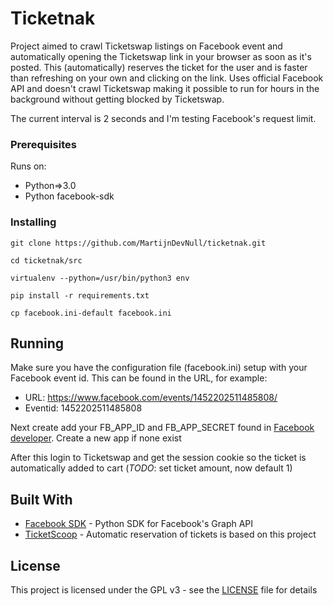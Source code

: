 # Ticketnak

Project aimed to crawl Ticketswap listings on Facebook event and automatically opening the Ticketswap link in your browser
as soon as it's posted. This (automatically) reserves the ticket for the user and is faster than refreshing on your own and clicking on the link.
Uses official Facebook API and doesn't crawl Ticketswap making it possible to run for hours in the background without 
getting blocked by Ticketswap.

The current interval is 2 seconds and I'm testing Facebook's request limit.

### Prerequisites

Runs on:

* Python=>3.0
* Python facebook-sdk

### Installing

```
git clone https://github.com/MartijnDevNull/ticketnak.git
```

```
cd ticketnak/src
```
```
virtualenv --python=/usr/bin/python3 env
```
```
pip install -r requirements.txt
```
```
cp facebook.ini-default facebook.ini
```
## Running

Make sure you have the configuration file (facebook.ini) setup with your Facebook event id. This can be found in the URL, for example:
* URL: https://www.facebook.com/events/1452202511485808/
* Eventid: 1452202511485808

Next create add your FB_APP_ID and FB_APP_SECRET found in [Facebook developer](https://developers.facebook.com/apps/). Create
a new app if none exist

After this login to Ticketswap and get the session cookie so the ticket is automatically added to cart (*TODO*: set ticket amount, now default 1)

## Built With

* [Facebook SDK](https://github.com/mobolic/facebook-sdk) - Python SDK for Facebook's Graph API
* [TicketScoop](https://github.com/matthisk/TicketScoop) - Automatic reservation of tickets is based on this project
## License

This project is licensed under the GPL v3 - see the [LICENSE](LICENSE) file for details